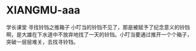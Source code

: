 # XIANGMU-aaa
学长课堂
寻找铃铛之推箱子
小叮当的铃铛不见了，那是被赋予了纪念意义的铃铛啊，是大雄在下水道中不放弃地找了一天的铃铛。小叮当要通过推开一个个箱子，突破一层层难关，去找寻铃铛。
